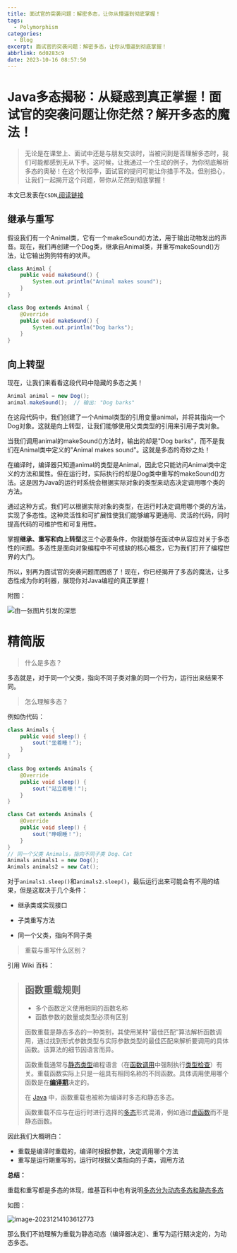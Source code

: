 ```yaml
---
title: 面试官的突袭问题：解密多态，让你从懵逼到彻底掌握！
tags:
  - Polymorphism
categories:
  - Blog
excerpt: 面试官的突袭问题：解密多态，让你从懵逼到彻底掌握！
abbrlink: 6d0283c9
date: 2023-10-16 08:57:50
---
```


# Java多态揭秘：从疑惑到真正掌握！面试官的突袭问题让你茫然？解开多态的魔法！

> 无论是在课堂上、面试中还是与朋友交谈时，当被问到是否理解多态时，我们可能都感到无从下手。这时候，让我通过一个生动的例子，为你彻底解析多态的奥秘！在这个秋招季，面试官的提问可能让你措手不及。但别担心，让我们一起揭开这个问题，带你从茫然到彻底掌握！

本文已发表在`CSDN`,[阅读链接](http://t.csdnimg.cn/x02pb)

## 继承与重写

假设我们有一个Animal类，它有一个makeSound()方法，用于输出动物发出的声音。现在，我们再创建一个Dog类，继承自Animal类，并重写makeSound()方法，让它输出狗狗特有的吠声。

```java
class Animal {
    public void makeSound() {
        System.out.println("Animal makes sound");
    }
}

class Dog extends Animal {
    @Override
    public void makeSound() {
        System.out.println("Dog barks");
    }
}
```

## 向上转型

现在，让我们来看看这段代码中隐藏的多态之美！

```java
Animal animal = new Dog();
animal.makeSound();  // 输出: "Dog barks"
```

在这段代码中，我们创建了一个Animal类型的引用变量animal，并将其指向一个Dog对象。这就是向上转型，让我们能够使用父类类型的引用来引用子类对象。

当我们调用animal的makeSound()方法时，输出的却是"Dog barks"，而不是我们在Animal类中定义的"Animal makes sound"。这就是多态的奇妙之处！

在编译时，编译器只知道animal的类型是Animal，因此它只能访问Animal类中定义的方法和属性。但在运行时，实际执行的却是Dog类中重写的makeSound()方法。这是因为Java的运行时系统会根据实际对象的类型来动态决定调用哪个类的方法。

通过这种方式，我们可以根据实际对象的类型，在运行时决定调用哪个类的方法，实现了多态性。这种灵活性和可扩展性使我们能够编写更通用、灵活的代码，同时提高代码的可维护性和可复用性。

掌握**继承、重写和向上转型**这三个必要条件，你就能够在面试中从容应对关于多态性的问题。多态性是面向对象编程中不可或缺的核心概念，它为我们打开了编程世界的大门。

所以，别再为面试官的突袭问题而困惑了！现在，你已经揭开了多态的魔法，让多态性成为你的利器，展现你对Java编程的真正掌握！



附图：

![由一张图片引发的深思](https://cs-wlei224.obs.cn-south-1.myhuaweicloud.com/blog-imgs/202310160943256.png)



# 精简版

> 什么是多态？

多态就是，对于同一个父类，指向不同子类对象的同一个行为，运行出来结果不同。

> 怎么理解多态？

例如伪代码：

```java
class Animals {
    public void sleep() {
        sout("坐着睡！");
    }
}

class Dog extends Animals {
    @Override
    public void sleep() {
        sout("站立着睡！");
    }
}

class Cat extends Animals {
    @Override
    public void sleep() {
        sout("睁眼睡！");
    }
}
// 同一个父类 Animals，指向不同子类 Dog、Cat
Animals animals1 = new Dog();
Animals animals2 = new Cat();
```

对于`animals1.sleep()`和`animals2.sleep()`，最后运行出来可能会有不用的结果，但是这取决于几个条件：

- 继承类或实现接口

- 子类重写方法

- 同一个父类，指向不同子类

> 重载与重写什么区别？

引用 Wiki 百科：

> ## 函数重载规则
>
> - 多个函数定义使用相同的函数名称
> - 函数参数的数量或类型必须有区别
>
> 函数重载是静态多态的一种类别，其使用某种“最佳匹配”算法解析函数调用，通过找到形式参数类型与实际参数类型的最佳匹配来解析要调用的具体函数。该算法的细节因语言而异。
>
> 函数重载通常与[静态类型](https://zh.wikipedia.org/wiki/類型系統)编程语言（在[函数调用](https://zh.wikipedia.org/wiki/子程序)中强制执行[类型检查](https://zh.wikipedia.org/wiki/類型系統#型別檢查)）有关。重载函数实际上只是一组具有相同名称的不同函数。具体调用使用哪个函数是在[**编译期**](https://zh.wikipedia.org/wiki/编译期)决定的。
>
> 在 [Java](https://zh.wikipedia.org/wiki/Java) 中，函数重载也被称为编译时多态和静态多态。
>
> 函数重载不应与在运行时进行选择的[多态](https://zh.wikipedia.org/wiki/多态_(计算机科学))形式混淆，例如通过[虚函数](https://zh.wikipedia.org/wiki/虚函数)而不是静态函数。



因此我们大概明白：

- 重载是编译时重载的，编译时根据参数，决定调用哪个方法
- 重写是运行期重写的，运行时根据父类指向的子类，调用方法



**总结：**

重载和重写都是多态的体现，维基百科中也有说明[多态分为动态多态和静态多态](https://zh.wikipedia.org/wiki/%E5%A4%9A%E6%80%81_(%E8%AE%A1%E7%AE%97%E6%9C%BA%E7%A7%91%E5%AD%A6))

如图：

![image-20231214103612773](https://cs-wlei224.obs.cn-south-1.myhuaweicloud.com/blog-imgs/202312141036730.png)



那么我们不妨理解为重载为静态动态（编译器决定）、重写为运行期决定的，为动态多态。

